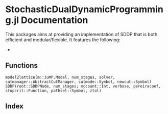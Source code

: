 # StochasticDualDynamicProgramming.jl Documentation

This packages aims at providing an implementation of SDDP that is both efficient and modular/flexible.
It features the following:

* 

## Functions

```@docs
model2lattice(m::JuMP.Model, num_stages, solver, cutmanager::AbstractCutManager, cutmode::Symbol, newcut::Symbol)
SDDP(root::SDDPNode, num_stages; mccount::Int, verbose, pereiracoef, stopcrit::Function, pathsel::Symbol, ztol)
```

## Index

```@index
```
